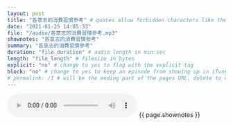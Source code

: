 ```yaml
---
layout: post
title: "各意志的消費習慣參考" # quotes allow forbidden characters like the colon
date: "2021-01-25 14:05:33"
file: "/audio/各意志的消費習慣參考.mp3"
shownotes: "各意志的消費習慣參考"
summary: "各意志的消費習慣參考"
duration: "file_duration" # audio length in min:sec
length: "file_length" # filesize in bytes
explicit: "no" # change to yes to flag with the explicit tag
block: "no" # change to yes to keep an episode from showing up in iTunes
# permalink: /1 # will be the ending part of the pages URL, delete to default to the title
---
```


<audio controls>
<source src="{{site.url}}{{site.baseurl}}{{ page.file }}" type="audio/x-mp3">
Your browser does not support the audio element.
</audio>
{{ page.shownotes }}
